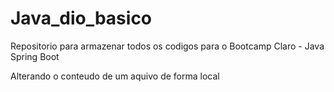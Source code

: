 # Java_dio_basico
Repositorio para armazenar todos os codigos para o Bootcamp Claro - Java Spring Boot

Alterando o conteudo de um aquivo de forma local